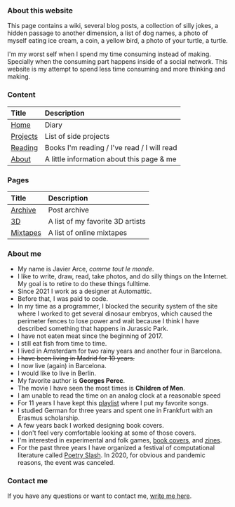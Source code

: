 <p class="Weather is-light" is="weather-description"></p>

### About this website

This page contains a wiki, several blog posts, a collection of silly jokes, a hidden passage to another dimension, a list of dog names, a photo of myself eating ice cream, a coin, a yellow bird, a photo of your turtle, a turtle.

I'm my worst self when I spend my time consuming instead of making.  Specially when the consuming part happens inside of a social network. This website is my attempt to spend less time consuming and more thinking and making.

### Content

| Title | Description|
|:-------|:-------|
|[Home](/)|Diary|
|[Projects](/projects)|List of side projects|
|[Reading](/reading)|Books I'm reading / I've read / I will read|
|[About](/about)|A little information about this page & me|

### Pages 

| Title | Description|
|:-------|:-------|
|[Archive](/archive)|Post archive|
|[3D](/3D)|A list of my favorite 3D artists|
|[Mixtapes](/mixtapes)|A list of online mixtapes|


### About me

- My name is Javier Arce, <em>comme tout le monde</em>.
- I like to write, draw, read, take photos, and do silly things on the Internet. My goal is to retire to do these things fulltime.
- Since 2021 I work as a designer at Automattic.
- Before that, I was paid to code.
- In my time as a programmer, I blocked the security system of the site where I worked to get several dinosaur embryos, which caused the perimeter fences to lose power and wait because I think I have described something that happens in Jurassic Park.
- I have not eaten meat since the beginning of 2017.
- I still eat fish from time to time.
- I lived in Amsterdam for two rainy years and another four in Barcelona.
- <s>I have been living in Madrid for 10 years.</s>
- I now live (again) in Barcelona.
- I would like to live in Berlin.
- My favorite author is <strong>Georges Perec</strong>.
- The movie I have seen the most times is <strong>Children of Men</strong>.
- I am unable to read the time on an analog clock at a reasonable speed
- For 11 years I have kept this <a href="https://open.spotify.com/playlist/7vqFM7WRxeDHdsDMmGntuR?si=7QmZdWLASguzxwpwxLS0jQ" title="I like to listen to this playlist" target="_blank">playlist</a> where I put my favorite songs.
- I studied German for three years and spent one in Frankfurt with an Erasmus scholarship.
- A few years back I worked designing book covers.
- I don't feel very comfortable looking at some of those covers.
- I'm interested in experimental and folk games, <a href="https://www.are.na/javier/i-ve-got-you-covered" target="_blank">book covers</a>, and <a href="https://www.are.na/javier/zine-idmgeajhfcs" title="Zines" target="_blank">zines</a>.
- For the past three  years I have organized a festival of computational literature called <a href="https://poetryslash.com" target="_blank">Poetry Slash</a>. In 2020, for obvious and pandemic reasons, the event was canceled.

### Contact me

If you have any questions or want to contact me, <a href="https://mail.javier.computer">write me here</a>.
